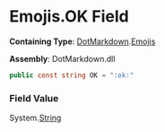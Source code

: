 # Emojis\.OK Field

**Containing Type**: [DotMarkdown](../../README.md)\.[Emojis](../README.md)

**Assembly**: DotMarkdown\.dll

```csharp
public const string OK = ":ok:"
```

### Field Value

System\.[String](https://docs.microsoft.com/en-us/dotnet/api/system.string)